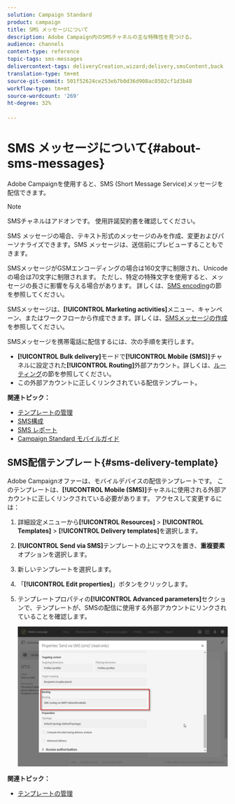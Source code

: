 ```yaml
---
solution: Campaign Standard
product: campaign
title: SMS メッセージについて
description: Adobe Campaign内のSMSチャネルの主な特殊性を見つける。
audience: channels
content-type: reference
topic-tags: sms-messages
delivercontext-tags: deliveryCreation,wizard;delivery,smsContent,back
translation-type: tm+mt
source-git-commit: 501f52624ce253eb7b0d36d908ac8502cf1d3b48
workflow-type: tm+mt
source-wordcount: '269'
ht-degree: 32%

---
```



# SMS メッセージについて{#about-sms-messages}

Adobe Campaignを使用すると、SMS (Short Message Service)メッセージを配信できます。

>[!NOTE]
>
>SMSチャネルはアドオンです。 使用許諾契約書を確認してください。

SMS メッセージの場合、テキスト形式のメッセージのみを作成、変更およびパーソナライズできます。SMS メッセージは、送信前にプレビューすることもできます。

SMSメッセージがGSMエンコーディングの場合は160文字に制限され、Unicodeの場合は70文字に制限されます。 ただし、特定の特殊文字を使用すると、メッセージの長さに影響を与える場合があります。 詳しくは、[SMS encoding](../../administration/using/configuring-sms-channel.md#sms-encoding--length-and-transliteration)の節を参照してください。

SMSメッセージは、**[!UICONTROL Marketing activities]**&#x200B;メニュー、キャンペーン、またはワークフローから作成できます。詳しくは、[SMSメッセージの作成](../../channels/using/creating-an-sms-message.md)を参照してください。

SMSメッセージを携帯電話に配信するには、次の手順を実行します。

* **[!UICONTROL Bulk delivery]**&#x200B;モードで&#x200B;**[!UICONTROL Mobile (SMS)]**&#x200B;チャネルに設定された&#x200B;**[!UICONTROL Routing]**&#x200B;外部アカウント。詳しくは、[ルーティング](../../administration/using/configuring-sms-channel.md#defining-an-sms-routing)の節を参照してください。
* この外部アカウントに正しくリンクされている配信テンプレート。

**関連トピック：**

* [テンプレートの管理](../../start/using/marketing-activity-templates.md)
* [SMS構成](../../administration/using/configuring-sms-channel.md#defining-an-sms-routing)
* [SMS レポート](../../reporting/using/sms-report.md)
* [Campaign Standard モバイルガイド](https://helpx.adobe.com/jp/campaign/kb/acs-mobile.html)

## SMS配信テンプレート{#sms-delivery-template}

Adobe Campaignオファーは、モバイルデバイスの配信テンプレートです。 このテンプレートは、**[!UICONTROL Mobile (SMS)]**&#x200B;チャネルに使用される外部アカウントに正しくリンクされている必要があります。 アクセスして変更するには：

1. 詳細設定メニューから&#x200B;**[!UICONTROL Resources]** > **[!UICONTROL Templates]** > **[!UICONTROL Delivery templates]**&#x200B;を選択します。
1. **[!UICONTROL Send via SMS]**&#x200B;テンプレートの上にマウスを置き、**重複要素**&#x200B;オプションを選択します。
1. 新しいテンプレートを選択します。
1. 「**[!UICONTROL Edit properties]**」ボタンをクリックします。
1. テンプレートプロパティの&#x200B;**[!UICONTROL Advanced parameters]**&#x200B;セクションで、テンプレートが、SMSの配信に使用する外部アカウントにリンクされていることを確認します。

   ![](assets/sms_template.png)

**関連トピック：**

* [テンプレートの管理](../../start/using/marketing-activity-templates.md)
